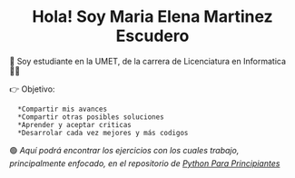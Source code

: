 <h1 align="center">Hola! Soy Maria Elena Martinez Escudero</h1>  

:raising_hand: Soy estudiante en la UMET, de la carrera de Licenciatura en Informatica :woman_technologist:

:point_right: Objetivo:

      *Compartir mis avances 
      *Compartir otras posibles soluciones
      *Aprender y aceptar criticas
      *Desarrolar cada vez mejores y más codigos


:green_circle: _*_Aquí podrá encontrar los ejercicios con los cuales trabajo, principalmente enfocado, en el repositorio de
[Python Para Principiantes](https://github.com/MariaElena-Martinez/Python-Para-Principiantes-)_*_
